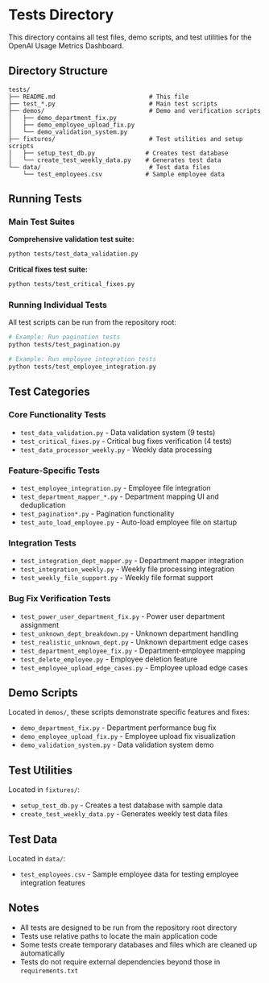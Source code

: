 # Tests Directory

This directory contains all test files, demo scripts, and test utilities for the OpenAI Usage Metrics Dashboard.

## Directory Structure

```
tests/
├── README.md                          # This file
├── test_*.py                          # Main test scripts
├── demos/                             # Demo and verification scripts
│   ├── demo_department_fix.py
│   ├── demo_employee_upload_fix.py
│   └── demo_validation_system.py
├── fixtures/                          # Test utilities and setup scripts
│   ├── setup_test_db.py              # Creates test database
│   └── create_test_weekly_data.py    # Generates test data
└── data/                              # Test data files
    └── test_employees.csv            # Sample employee data
```

## Running Tests

### Main Test Suites

**Comprehensive validation test suite:**
```bash
python tests/test_data_validation.py
```

**Critical fixes test suite:**
```bash
python tests/test_critical_fixes.py
```

### Running Individual Tests

All test scripts can be run from the repository root:

```bash
# Example: Run pagination tests
python tests/test_pagination.py

# Example: Run employee integration tests
python tests/test_employee_integration.py
```

## Test Categories

### Core Functionality Tests
- `test_data_validation.py` - Data validation system (9 tests)
- `test_critical_fixes.py` - Critical bug fixes verification (4 tests)
- `test_data_processor_weekly.py` - Weekly data processing

### Feature-Specific Tests
- `test_employee_integration.py` - Employee file integration
- `test_department_mapper_*.py` - Department mapping UI and deduplication
- `test_pagination*.py` - Pagination functionality
- `test_auto_load_employee.py` - Auto-load employee file on startup

### Integration Tests
- `test_integration_dept_mapper.py` - Department mapper integration
- `test_integration_weekly.py` - Weekly file processing integration
- `test_weekly_file_support.py` - Weekly file format support

### Bug Fix Verification Tests
- `test_power_user_department_fix.py` - Power user department assignment
- `test_unknown_dept_breakdown.py` - Unknown department handling
- `test_realistic_unknown_dept.py` - Unknown department edge cases
- `test_department_employee_fix.py` - Department-employee mapping
- `test_delete_employee.py` - Employee deletion feature
- `test_employee_upload_edge_cases.py` - Employee upload edge cases

## Demo Scripts

Located in `demos/`, these scripts demonstrate specific features and fixes:

- `demo_department_fix.py` - Department performance bug fix
- `demo_employee_upload_fix.py` - Employee upload fix visualization
- `demo_validation_system.py` - Data validation system demo

## Test Utilities

Located in `fixtures/`:

- `setup_test_db.py` - Creates a test database with sample data
- `create_test_weekly_data.py` - Generates weekly test data files

## Test Data

Located in `data/`:

- `test_employees.csv` - Sample employee data for testing employee integration features

## Notes

- All tests are designed to be run from the repository root directory
- Tests use relative paths to locate the main application code
- Some tests create temporary databases and files which are cleaned up automatically
- Tests do not require external dependencies beyond those in `requirements.txt`

